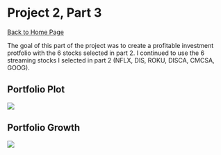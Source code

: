 # Project 2, Part 3

[Back to Home Page](https://jeremy-swack.github.io/wicked-problems/)

The goal of this part of the project was to create a profitable investment protfolio with the 6 stocks selected in part 2. I continued to use the 6 streaming stocks I selected in part 2 (NFLX, DIS, ROKU, DISCA, CMCSA, GOOG).

## Portfolio Plot

![](portolio_returns.png)

## Portfolio Growth

![](portfolio_growth)
